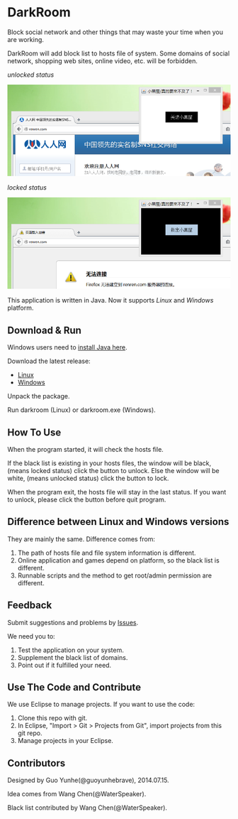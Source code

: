 DarkRoom
========

Block social network and other things that may waste your time when you are working.

DarkRoom will add block list to hosts file of system. Some domains of social network, shopping web sites, online video, etc. will be forbidden.

_unlocked status_

![Unlocked Status](screenshot-unlocked.png)

_locked status_

![Locked Status](screenshot-locked.png)

This application is written in Java. Now it supports *Linux* and *Windows* platform.

Download & Run
------------------

Windows users need to [install Java here](http://java.com/).

Download the latest release:

* [Linux](http://guoyunhe.me/app/darkroom/darkroom-linux.tar.gz)
* [Windows](http://guoyunhe.me/app/darkroom/darkroom-windows.zip)

Unpack the package.

Run darkroom (Linux) or darkroom.exe (Windows).

How To Use
----------

When the program started, it will check the hosts file. 

If the black list is existing in your hosts files, the window will be black, (means locked status) click the button to unlock. Else the window will be white, (means unlocked status) click the button to lock.

When the program exit, the hosts file will stay in the last status. If you want to unlock, please click the button before quit program.

Difference between Linux and Windows versions
---------------------------------------------

They are mainly the same. Difference comes from:

1. The path of hosts file and file system information is different.
2. Online application and games depend on platform, so the black list is different.
3. Runnable scripts and the method to get root/admin permission are different.

Feedback
--------

Submit suggestions and problems by [Issues](https://github.com/guoyunhebrave/DarkRoom/issues).

We need you to:

1. Test the application on your system.
2. Supplement the black list of domains.
3. Point out if it fulfilled your need.

Use The Code and Contribute
---------------------------

We use Eclipse to manage projects. If you want to use the code:

1. Clone this repo with git.
2. In Eclipse, "Import > Git > Projects from Git", import projects from this git repo.
3. Manage projects in your Eclipse.

Contributors
------------

Designed by Guo Yunhe(@guoyunhebrave), 2014.07.15.

Idea comes from Wang Chen(@WaterSpeaker).

Black list contributed by Wang Chen(@WaterSpeaker).